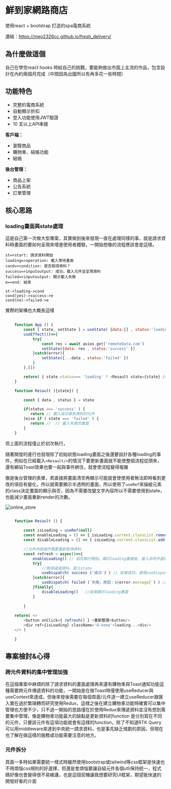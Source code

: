 # 鮮到家網路商店

使用react + bootstrap 打造的spa電商系統

連結：<https://meo2326cc.github.io/fresh_delivery/>

## 為什麼做這個
自己在學完react hooks 時給自己的挑戰，要能夠做出市面上主流的作品，包含設計在內約兩個月完成（中間因為出國所以有再多花一些時間）

## 功能特色

- 完整的電商系統
- 自動顯示折扣
- 登入功能使用JWT驗證
- 10 支以上API串接

**客戶端：**
- 瀏覽商品
- 購物車、結帳功能
- 結帳

**後台管理：**
- 商品上架
- 公告系統
- 訂單管理


## 核心思路

### loading畫面與state處理
這是自己第一次做大型專案，其實做到後來發現一直在處理同樣的事，就是請求資料時畫面的要如何呈現來增進使用者體驗，一開始想像的流程應該會是這樣。

```flow
st=>start: 請求資料開始
loading=>operation: 載入等待畫面
cond=>condition: 是否取得資料？
success=>inputoutput: 成功，載入元件並呈現資料
failed=>inputoutput: 顯示載入失敗
e=>end: 結束

st->loading->cond
cond(yes)->success->e
cond(no)->failed->e

```

實際的架構也大概長這樣

```javascript
 
    function App () {
        const [ state, setState ] = useState( {data:[] , status:'loading'} )
        useEffect(()=>{
            try{
                const res = await axios.get('remoteData.com')
                setState({data: res , status:'success' }) 
            }catch(error){
                setState({...data , status:'failed' })
            }
        },[])

        return( { state.status=== 'loading' ? <Resault state={state} /> : <loading/> } )
    }

    function Resault ({state}) {

        const { data , status } = state

        if(status === 'success' ) {
           return // 載入成功拿到資料的元件
        }eise if ( state === 'failed' ) {
           return //  // 載入失敗的畫面
        }
    }

```

但上面的流程僅止於初次執行，

隨著開發的進行也發現除了初始狀態loading畫面之後還要設計各種loading的事件，例如在已經載入`<Resault/>`的情況下要更新畫面就不能使整個流程從頭來，還有網站Toast效果也要一起與事件綁住，就會使流程變得複雜

像是後台管理的表單，若直接將畫面清空再顯示可能就會使使用者無法即時看到更改的項目有變化，所以就需要顯示半透明的畫面，所以使用了`useRef`來操縱元素的class決定畫面的顯示與否，因為不需要改變文字內容所以不需要使用到state，也能減少畫面重新render的次數。

![online_store](https://github.com/meo2326cc/fresh_delivery/assets/107049397/59ae808a-ebae-4cb8-9a57-aca830d6e843)

```javascript

    function Resault () {
        
        const isLoading = useRef(null)
        const enableLoading = () => { isLoading.current.classList.remove('d-none') } // 顯示loading畫面
        const disableLoading = () => { isLoading.current.classList.add('d-none') }  //  移除loading畫面

        //元件內部操作需要重新取得資料
        const refresh = async()=>{
            enableLoading() // 函式執行開始，顯示loading畫面後，進入非同步處理
            try{
                //取得遠端資料，寫入state
                useDispatch( success ('成功') ) // 如果成功，使用useDispatch更新跨元件的toast狀態顯示成功相關通知
            }catch(error){
                useDispatch( failed (`失敗，原因：${error.message}`) ) // 如果失敗，使用useDispatch更新跨元件的toast狀態顯示失敗通知
            }finally{
                disableLoading()   //結束顯示loading畫面
            }
            
        }
        
    return( <>
        <button onClick={ refresh() } >重新整理<button/>
        <div ref={isLoading} className='d-none'>loading...<div/>
    </> )

    }
```



## 專案檢討&心得

### 跨元件資料的集中管理加強
在這個專案中麻煩的除了請求資料的畫面處理再來還有購物車與Toast通知功能這種需要跨元件傳遞資料的功能，一開始是在做Toast時僅使用useReducer與useContext來達成，但後來發後需要在每個頁面/元件逐一建立useReducer跟匯入實在過於繁瑣轉而研究使用Redux，這樣之後在建立購物車功能時確實可以集中管理也方便不少，只不過一開始的思路僅在於使用Redux來傳遞資料並沒有想到需要集中管理，像是購物車功能最大的缺點是更新資料的function 是分別寫在不同的元件，只要該元件有這項功能就會有這樣的function，除了不知道RTK Query可以用middleware來達到中央統一請求資料，也是事先缺乏規劃的原因，但現在也了解在做這樣的服務或功能需要注意的地方。

### 元件拆分
頁面一多時如果需要統一樣式時雖然使用bootstrap或tailwind等css框架是快速也不用煩惱css規則的好選擇，但還是會煩惱要讓自組元件各個utli保持統一，程式碼好像也會變得很不易維護，也是這個契機讓我想要研究UI框架，期望能快速的開發好看的介面
